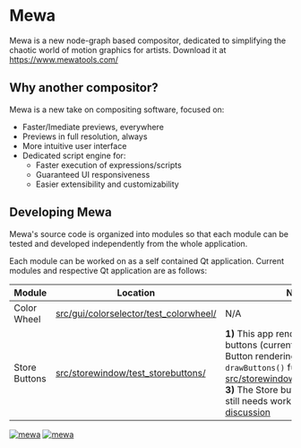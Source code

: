 # Mewa

Mewa is a new node-graph based compositor, dedicated to simplifying the chaotic world of motion graphics for artists. Download it at <https://www.mewatools.com/>

## Why another compositor?

Mewa is a new take on compositing software, focused on:

- Faster/Imediate previews, everywhere
- Previews in full resolution, always
- More intuitive user interface
- Dedicated script engine for:
  - Faster execution of expressions/scripts
  - Guaranteed UI responsiveness
  - Easier extensibility and customizability


## Developing Mewa

Mewa's source code is organized into modules so that each module can be tested and developed independently from the whole application.

Each module can be worked on as a self contained Qt application. Current modules and respective Qt application are as follows:

| Module | Location | Notes |
|--------|----------| ----- |
| Color Wheel | [src/gui/colorselector/test_colorwheel/](src/gui/colorselector/test_colorwheel/) | N/A |
| Store Buttons | [src/storewindow/test_storebuttons/](src/storewindow/test_storebuttons/) | **1)** This app renders only the Store buttons (currently without text). **2)** Button rendering code is within `drawButtons()` function in file [src/storewindow/mxstoreview.cpp](src/storewindow/mxstoreview.cpp). **3)** The Store buttons Look&Feel still needs work: [store buttons discussion](https://github.com/Mewatools/mewa-artwork/discussions/5) |


[![mewa](https://snapcraft.io/mewa/badge.svg)](https://snapcraft.io/mewa)
[![mewa](https://snapcraft.io/mewa/trending.svg?name=0)](https://snapcraft.io/mewa)
